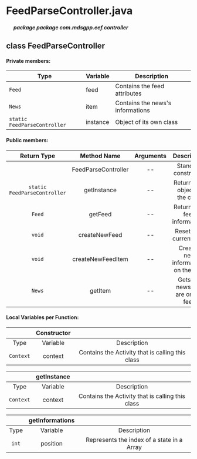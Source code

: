 # FeedParseController.java

##### &nbsp;&nbsp;&nbsp;&nbsp;&nbsp;&nbsp;package package com.mdsgpp.eef.controller

## class FeedParseController

#### Private members:

| Type     | Variable                     | Description                     |
|----------|------------------------------|---------------------------------|
| `Feed` | feed | Contains the feed attributes |
| `News` | item | Contains the news's informations |
| `static FeedParseController` | instance | Object of its own class |

#### Public members:

| Return Type | Method Name | Arguments | Description |
|:-----------:|:------------:|:---------:|:----------:|
|       | FeedParseController | -- | Standard constructor |
|`static FeedParseController` | getInstance | -- | Returns the object of the class |
|`Feed` | getFeed | -- | Returns the feed informations |
|`void` | createNewFeed | -- | Resets the current feed |
|`void` | createNewFeedItem | -- | Creates new informations on the feed |
|`News` | getItem | -- | Gets the news that are on the feed |

#### Local Variables per Function:

|          |          Constructor          |                                                   |
|:--------:|:-----------------------------:|:-------------------------------------------------:|
|   Type   |            Variable           |                    Description                    |
| `Context` | context                     | Contains the Activity that is calling this class |

|          |          getInstance          |                                                   |
|:--------:|:-----------------------------:|:-------------------------------------------------:|
|   Type   |            Variable           |                    Description                    |
| `Context` | context                     | Contains the Activity that is calling this class |

|          |          getInformations          |                                                   |
|:--------:|:-----------------------------:|:-------------------------------------------------:|
|   Type   |            Variable           |                    Description                    |
| `int` | position | Represents the index of a state in a Array |
